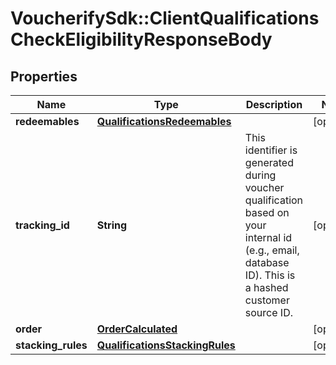 # VoucherifySdk::ClientQualificationsCheckEligibilityResponseBody

## Properties

| Name | Type | Description | Notes |
| ---- | ---- | ----------- | ----- |
| **redeemables** | [**QualificationsRedeemables**](QualificationsRedeemables.md) |  | [optional] |
| **tracking_id** | **String** | This identifier is generated during voucher qualification based on your internal id (e.g., email, database ID). This is a hashed customer source ID. | [optional] |
| **order** | [**OrderCalculated**](OrderCalculated.md) |  | [optional] |
| **stacking_rules** | [**QualificationsStackingRules**](QualificationsStackingRules.md) |  | [optional] |

